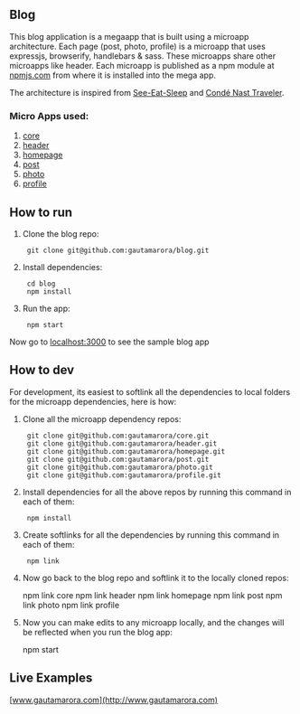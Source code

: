 ## Blog

This blog application is a megaapp that is built using a microapp architecture. Each page (post, photo, profile) is a microapp that uses expressjs, browserify, handlebars & sass. These microapps share other microapps like header. Each microapp is published as a npm module at [npmjs.com](https://www.npmjs.com/~gautamarora) from where it is installed into the mega app.

The architecture is inspired from  [See-Eat-Sleep](https://github.com/thlorenz/see-eat-sleep) and [Condé Nast Traveler](http://www.cntraveler.com).

### Micro Apps used:
1. [core](https://github.com/gautamarora/core)
1. [header](https://github.com/gautamarora/header)
1. [homepage](https://github.com/gautamarora/homepage)
1. [post](https://github.com/gautamarora/post)
1. [photo](https://github.com/gautamarora/photo)
1. [profile](https://github.com/gautamarora/profile)

## How to run

1. Clone the blog repo:

        git clone git@github.com:gautamarora/blog.git

1. Install dependencies:

        cd blog
        npm install

1. Run the app:

        npm start

  Now go to [localhost:3000](http://localhost:3000) to see the sample blog app

## How to dev

For development, its easiest to softlink all the dependencies to local folders for the microapp dependencies, here is how:

1. Clone all the microapp dependency repos:

        git clone git@github.com:gautamarora/core.git
        git clone git@github.com:gautamarora/header.git
        git clone git@github.com:gautamarora/homepage.git
        git clone git@github.com:gautamarora/post.git
        git clone git@github.com:gautamarora/photo.git
        git clone git@github.com:gautamarora/profile.git
        
1. Install dependencies for all the above repos by running this command in each of them:

        npm install
        
1. Create softlinks for all the dependencies by running this command in each of them:

        npm link
        
1. Now go back to the blog repo and softlink it to the locally cloned repos:

      npm link core
      npm link header
      npm link homepage
      npm link post
      npm link photo
      npm link profile
      
1. Now you can make edits to any microapp locally, and the changes will be reflected when you run the blog app:

      npm start

## Live Examples
[www.gautamarora.com](http://www.gautamarora.com)